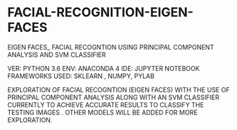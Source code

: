 # FACIAL-RECOGNITION-EIGEN-FACES
EIGEN FACES_ FACIAL RECOGNTION USING PRINCIPAL COMPONENT ANALYSIS AND SVM CLASSIFIER

VER: PYTHON 3.6 
ENV: ANACONDA 4
IDE: JUPYTER NOTEBOOK
FRAMEWORKS USED: SKLEARN , NUMPY, PYLAB

EXPLORATION OF FACIAL RECOGNTION (EIGEN FACES) WITH THE USE OF PRINCIPAL COMPONENT ANALYSIS ALONG WITH AN SVM CLASSIFIER CURRENTLY TO ACHIEVE ACCURATE RESULTS TO CLASSIFY THE TESTING IMAGES . OTHER MODELS WILL BE ADDED FOR MORE EXPLORATION.

